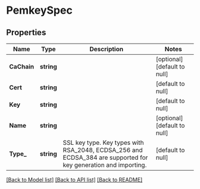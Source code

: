 # PemkeySpec

## Properties
Name | Type | Description | Notes
------------ | ------------- | ------------- | -------------
**CaChain** | **string** |  | [optional] [default to null]
**Cert** | **string** |  | [default to null]
**Key** | **string** |  | [default to null]
**Name** | **string** |  | [optional] [default to null]
**Type_** | **string** | SSL key type. Key types with RSA_2048, ECDSA_256 and ECDSA_384 are supported for key generation and importing.  | [default to null]

[[Back to Model list]](../README.md#documentation-for-models) [[Back to API list]](../README.md#documentation-for-api-endpoints) [[Back to README]](../README.md)
